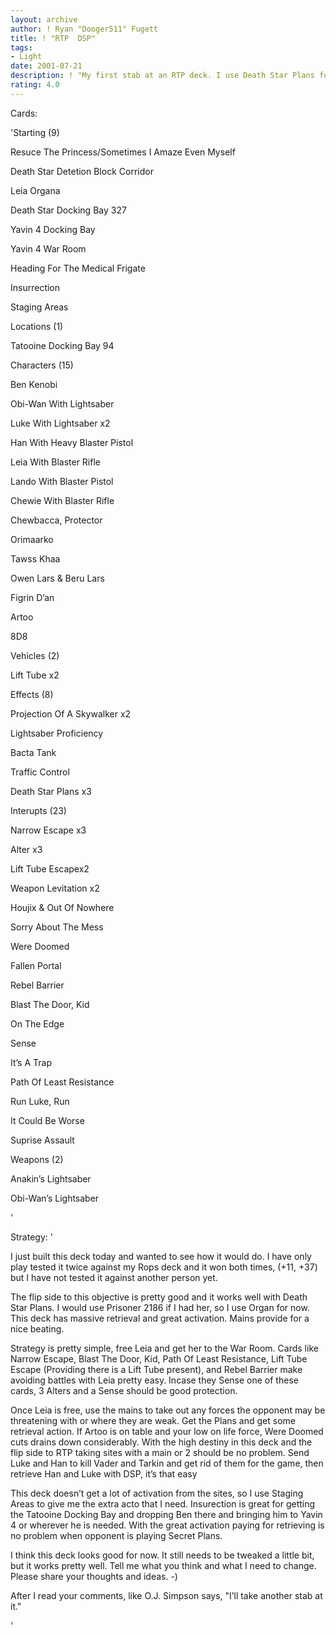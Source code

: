 ```yaml
---
layout: archive
author: ! Ryan "Dooger511" Fugett
title: ! "RTP  DSP"
tags:
- Light
date: 2001-07-21
description: ! "My first stab at an RTP deck. I use Death Star Plans for retrieval. Great activation."
rating: 4.0
---
```

Cards: 

'Starting (9)

Resuce The Princess/Sometimes I Amaze Even Myself

Death Star Detetion Block Corridor

Leia Organa

Death Star Docking Bay 327

Yavin 4 Docking Bay

Yavin 4 War Room

Heading For The Medical Frigate

Insurrection

Staging Areas


Locations (1)

Tatooine Docking Bay 94


Characters (15)

Ben Kenobi

Obi-Wan With Lightsaber

Luke With Lightsaber x2

Han With Heavy Blaster Pistol

Leia With Blaster Rifle

Lando With Blaster Pistol

Chewie With Blaster Rifle

Chewbacca, Protector

Orimaarko

Tawss Khaa

Owen Lars & Beru Lars

Figrin D’an

Artoo

8D8


Vehicles (2)

Lift Tube x2


Effects (8)

Projection Of A Skywalker x2

Lightsaber Proficiency

Bacta Tank

Traffic Control

Death Star Plans x3


Interupts (23)

Narrow Escape x3

Alter x3

Lift Tube Escapex2

Weapon Levitation x2

Houjix & Out Of Nowhere

Sorry About The Mess

Were Doomed

Fallen Portal

Rebel Barrier

Blast The Door, Kid

On The Edge

Sense

It’s A Trap

Path Of Least Resistance

Run Luke, Run

It Could Be Worse

Suprise Assault


Weapons (2)

Anakin’s Lightsaber

Obi-Wan’s Lightsaber

'

Strategy: '

I just built this deck today and wanted to see how it would do. I have only play tested it twice against my Rops deck and it won both times, (+11, +37) but I have not tested it against another person yet. 


The flip side to this objective is pretty good and it works well with Death Star Plans. I would use Prisoner 2186 if I had her, so I use Organ for now. This deck has massive retrieval and great activation. Mains provide for a nice beating.


Strategy is pretty simple, free Leia and get her to the War Room. Cards like Narrow Escape, Blast The Door, Kid, Path Of Least Resistance, Lift Tube Escape (Providing there is a Lift Tube present), and Rebel Barrier make avoiding battles with Leia pretty easy. Incase they Sense one of these cards, 3 Alters and a Sense should be good protection.


Once Leia is free, use the mains to take out any forces the opponent may be threatening with or where they are weak. Get the Plans and get some retrieval action. If Artoo is on table and your low on life force, Were Doomed cuts drains down considerably. With the high destiny in this deck and the flip side to RTP taking sites with a main or 2 should be no problem. Send Luke and Han to kill Vader and Tarkin and get rid of them for the game, then retrieve Han and Luke with DSP, it’s that easy


This deck doesn’t get a lot of activation from the sites, so I use Staging Areas to give me the extra acto that I need. Insurection is great for getting the Tatooine Docking Bay and dropping Ben there and bringing him to Yavin 4 or wherever he is needed. With the great activation paying for retrieving is no problem when opponent is playing Secret Plans. 


I think this deck looks good for now. It still needs to be tweaked a little bit, but it works pretty well. Tell me what you think and what I need to change. Please share your thoughts and ideas. -)


After I read your comments, like O.J. Simpson says, "I’ll take another stab at it."


'
